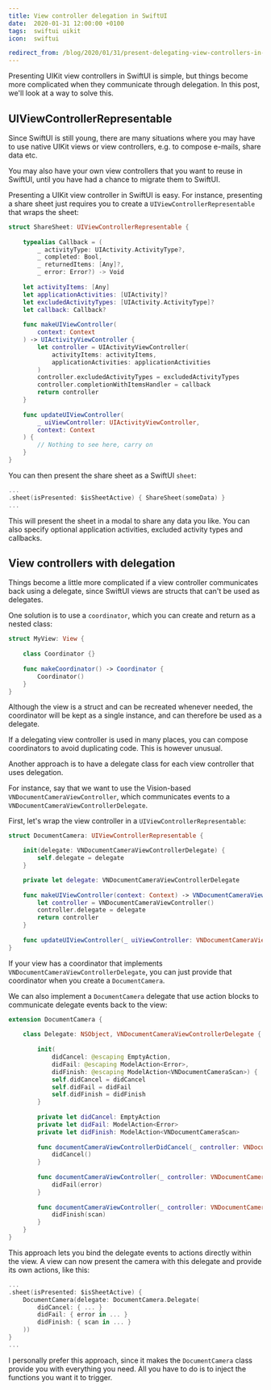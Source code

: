 ```yaml
---
title: View controller delegation in SwiftUI
date:  2020-01-31 12:00:00 +0100
tags:  swiftui uikit
icon:  swiftui

redirect_from: /blog/2020/01/31/present-delegating-view-controllers-in-swiftui
---
```


Presenting UIKit view controllers in SwiftUI is simple, but things become more complicated when they communicate through delegation. In this post, we'll look at a way to solve this.


## UIViewControllerRepresentable

Since SwiftUI is still young, there are many situations where you may have to use native UIKit views or view controllers, e.g. to compose e-mails, share data etc.

You may also have your own view controllers that you want to reuse in SwiftUI, until you have had a chance to migrate them to SwiftUI.

Presenting a UIKit view controller in SwiftUI is easy. For instance, presenting a share sheet just requires you to create a `UIViewControllerRepresentable` that wraps the sheet:

```swift
struct ShareSheet: UIViewControllerRepresentable {
    
    typealias Callback = (
        _ activityType: UIActivity.ActivityType?, 
        _ completed: Bool, 
        _ returnedItems: [Any]?, 
        _ error: Error?) -> Void
      
    let activityItems: [Any]
    let applicationActivities: [UIActivity]?
    let excludedActivityTypes: [UIActivity.ActivityType]?
    let callback: Callback?
      
    func makeUIViewController(
        context: Context
    ) -> UIActivityViewController {
        let controller = UIActivityViewController(
            activityItems: activityItems,
            applicationActivities: applicationActivities
        )
        controller.excludedActivityTypes = excludedActivityTypes
        controller.completionWithItemsHandler = callback
        return controller
    }
      
    func updateUIViewController(
        _ uiViewController: UIActivityViewController, 
        context: Context
    ) {
        // Nothing to see here, carry on
    }
}
```

You can then present the share sheet as a SwiftUI `sheet`:

```swift
...
.sheet(isPresented: $isSheetActive) { ShareSheet(someData) }
...
```

This will present the sheet in a modal to share any data you like. You can also specify optional application activities, excluded activity types and callbacks.


## View controllers with delegation

Things become a little more complicated if a view controller communicates back using a delegate, since SwiftUI views are structs that can't be used as delegates.

One solution is to use a `coordinator`, which you can create and return as a nested class:

```swift
struct MyView: View {
    
    class Coordinator {}
    
    func makeCoordinator() -> Coordinator {
        Coordinator()
    }
}
```

Although the view is a struct and can be recreated whenever needed, the coordinator will be kept as a single instance, and can therefore be used as a delegate. 

If a delegating view controller is used in many places, you can compose coordinators to avoid duplicating code. This is however unusual.

Another approach is to have a delegate class for each view controller that uses delegation. 

For instance, say that we want to use the Vision-based `VNDocumentCameraViewController`, which communicates events to a `VNDocumentCameraViewControllerDelegate`.

First, let's wrap the view controller in a `UIViewControllerRepresentable`:

```swift
struct DocumentCamera: UIViewControllerRepresentable {

    init(delegate: VNDocumentCameraViewControllerDelegate) {
        self.delegate = delegate
    }

    private let delegate: VNDocumentCameraViewControllerDelegate
    
    func makeUIViewController(context: Context) -> VNDocumentCameraViewController {
        let controller = VNDocumentCameraViewController()
        controller.delegate = delegate
        return controller
    }
    
    func updateUIViewController(_ uiViewController: VNDocumentCameraViewController, context: Context) {}
}
```

If your view has a coordinator that implements `VNDocumentCameraViewControllerDelegate`, you can just provide that coordinator when you create a `DocumentCamera`.

We can also implement a `DocumentCamera` delegate that use action blocks to communicate delegate events back to the view:

```swift
extension DocumentCamera {
    
    class Delegate: NSObject, VNDocumentCameraViewControllerDelegate {
        
        init(
            didCancel: @escaping EmptyAction,
            didFail: @escaping ModelAction<Error>,
            didFinish: @escaping ModelAction<VNDocumentCameraScan>) {
            self.didCancel = didCancel
            self.didFail = didFail
            self.didFinish = didFinish
        }
        
        private let didCancel: EmptyAction
        private let didFail: ModelAction<Error>
        private let didFinish: ModelAction<VNDocumentCameraScan>
        
        func documentCameraViewControllerDidCancel(_ controller: VNDocumentCameraViewController) {
            didCancel()
        }
        
        func documentCameraViewController(_ controller: VNDocumentCameraViewController, didFailWithError error: Error) {
            didFail(error)
        }
        
        func documentCameraViewController(_ controller: VNDocumentCameraViewController, didFinishWith scan: VNDocumentCameraScan) {
            didFinish(scan)
        }
    }
}
```

This approach lets you bind the delegate events to actions directly within the view. A view can now present the camera with this delegate and provide its own actions, like this:

```swift
...
.sheet(isPresented: $isSheetActive) {
    DocumentCamera(delegate: DocumentCamera.Delegate(
        didCancel: { ... }
        didFail: { error in ... }
        didFinish: { scan in ... }
    ))
}
...
```

I personally prefer this approach, since it makes the `DocumentCamera` class provide you with everything you need. All you have to do is to inject the functions you want it to trigger.